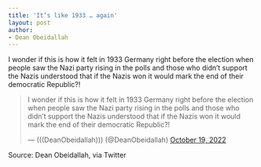```yaml
---
title: 'It’s like 1933 … again'
layout: post
author:
- Dean Obeidallah
---
```


I wonder if this is how it felt in 1933 Germany right before the election when people saw the Nazi party rising in the polls and those who didn’t support the Nazis understood that if the Nazis won it would mark the end of their democratic Republic?!

<blockquote class="twitter-tweet"><p lang="en" dir="ltr">I wonder if this is how it felt in 1933 Germany right before the election when people saw the Nazi party rising in the polls and those who didn’t support the Nazis understood that if the Nazis won it would mark the end of their democratic Republic?!</p>&mdash; (((DeanObeidallah))) (@DeanObeidallah) <a href="https://twitter.com/DeanObeidallah/status/1582697656576782337?ref_src=twsrc%5Etfw">October 19, 2022</a></blockquote> <script async src="https://platform.twitter.com/widgets.js" charset="utf-8"></script>

Source: Dean Obeidallah, via Twitter
